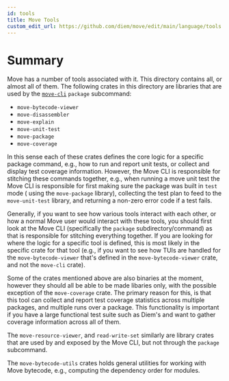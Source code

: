 ```yaml
---
id: tools
title: Move Tools
custom_edit_url: https://github.com/diem/move/edit/main/language/tools
---
```


# Summary

Move has a number of tools associated with it. This directory contains all,
or almost all of them. The following crates in this directory are libraries
that are used by the [`move-cli`](./move-cli) `package` subcommand:

* `move-bytecode-viewer`
* `move-disassembler`
* `move-explain`
* `move-unit-test`
* `move-package`
* `move-coverage`

In this sense each of these crates defines the core logic for a specific
package command, e.g., how to run and report unit tests, or collect and
display test coverage information. However, the Move CLI is responsible for
stitching these commands together, e.g., when running a move unit test the
Move CLI is responsible for first making sure the package was built in
`test` mode ( using the `move-package` library), collecting the test plan
to feed to the `move-unit-test` library, and returning a non-zero error
code if a test fails.

Generally, if you want to see how various tools interact with each other,
or how a normal Move user would interact with these tools, you should first
look at the Move CLI (specifically the `package` subdirectory/command) as
that is responsible for stitching everything together. If you are looking
for where the logic for a specific tool is defined, this is most likely in
the specific crate for that tool (e.g., if you want to see how TUIs are
handled for the `move-bytecode-viewer` that's defined in the
`move-bytecode-viewer` crate, and not the `move-cli` crate).

Some of the crates mentioned above are also binaries at the moment, however
they should all be able to be made libaries only, with the possible
exception of the `move-coverage` crate. The primary reason for this, is
that this tool can collect and report test coverage statistics across
multiple packages, and multiple runs over a package. This functionality is
important if you have a large functional test suite such as Diem's and want
to gather coverage information across all of them.

The `move-resource-viewer`, and `read-write-set` similarly are library
crates that are used by and exposed by the Move CLI, but not through the
`package` subcommand.

The `move-bytecode-utils` crates holds general
utilities for working with Move bytecode, e.g., computing the dependency
order for modules.
